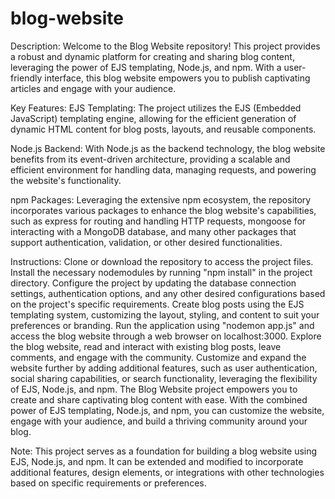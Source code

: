 # blog-website
Description:
Welcome to the Blog Website repository! This project provides a robust and dynamic platform for creating and sharing blog content, leveraging the power of EJS templating, Node.js, and npm. With a user-friendly interface, this blog website empowers you to publish captivating articles and engage with your audience.

Key Features:
EJS Templating: The project utilizes the EJS (Embedded JavaScript) templating engine, allowing for the efficient generation of dynamic HTML content for blog posts, layouts, and reusable components.

Node.js Backend: With Node.js as the backend technology, the blog website benefits from its event-driven architecture, providing a scalable and efficient environment for handling data, managing requests, and powering the website's functionality.

npm Packages: Leveraging the extensive npm ecosystem, the repository incorporates various packages to enhance the blog website's capabilities, such as express for routing and handling HTTP requests, mongoose for interacting with a MongoDB database, and many other packages that support authentication, validation, or other desired functionalities.

Instructions:
Clone or download the repository to access the project files.
Install the necessary nodemodules by running "npm install" in the project directory.
Configure the project by updating the database connection settings, authentication options, and any other desired configurations based on the project's specific requirements.
Create blog posts using the EJS templating system, customizing the layout, styling, and content to suit your preferences or branding.
Run the application using "nodemon app.js" and access the blog website through a web browser on localhost:3000.
Explore the blog website, read and interact with existing blog posts, leave comments, and engage with the community.
Customize and expand the website further by adding additional features, such as user authentication, social sharing capabilities, or search functionality, leveraging the flexibility of EJS, Node.js, and npm.
The Blog Website project empowers you to create and share captivating blog content with ease. With the combined power of EJS templating, Node.js, and npm, you can customize the website, engage with your audience, and build a thriving community around your blog.

Note: This project serves as a foundation for building a blog website using EJS, Node.js, and npm. It can be extended and modified to incorporate additional features, design elements, or integrations with other technologies based on specific requirements or preferences.
